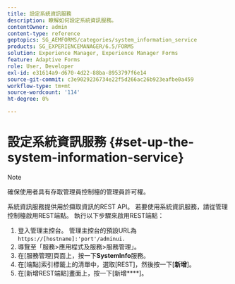 ```yaml
---
title: 設定系統資訊服務
description: 瞭解如何設定系統資訊服務。
contentOwner: admin
content-type: reference
geptopics: SG_AEMFORMS/categories/system_information_service
products: SG_EXPERIENCEMANAGER/6.5/FORMS
solution: Experience Manager, Experience Manager Forms
feature: Adaptive Forms
role: User, Developer
exl-id: e31614a9-d670-4d22-88ba-8953797f6e14
source-git-commit: c3e9029236734e22f5d266ac26b923eafbe0a459
workflow-type: tm+mt
source-wordcount: '114'
ht-degree: 0%

---
```


# 設定系統資訊服務 {#set-up-the-system-information-service}

>[!NOTE]
> 
> 確保使用者具有存取管理員控制檯的管理員許可權。

系統資訊服務提供用於擷取資訊的REST API。 若要使用系統資訊服務，請從管理控制檯啟用REST端點。 執行以下步驟來啟用REST端點：

1. 登入管理主控台。 管理主控台的預設URL為`https://[hostname]:'port'/adminui.`
1. 導覽至「服務>應用程式及服務>服務管理」。
1. 在[服務管理]頁面上，按一下&#x200B;**SystemInfo**&#x200B;服務。
1. 在[端點]索引標籤上的清單中，選取[REST]，然後按一下[**新增**]。
1. 在[新增REST端點]畫面上，按一下[新增&#x200B;****]。
